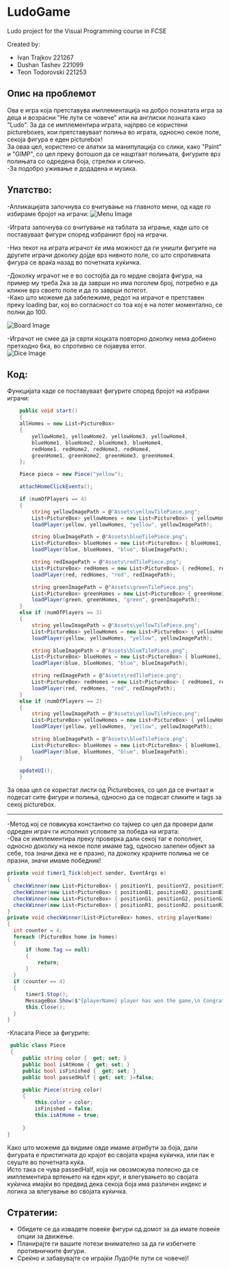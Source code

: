 # LudoGame
Ludo project for the Visual Programming course in FCSE
<p>
  Created by:
  <ul>
    <li>
       Ivan Trajkov 221267
    </li>
    <li>
    Dushan Tashev 221099
    </li>
    <li>
      Teon Todorovski 221253
    </li>
  </ul>
  </p>

<h2>Опис на проблемот</h2>  
<!-- <p style="font-size: 20px">
  asdasdasdasd
</p> -->
<p>
Ова е игра која претставува имплементација на добро познатата игра за деца и возрасни "Не лути се човече" или на англиски позната како "Ludo".
За да се имплементира играта, најпрво се користени pictureboxes, кои претставуваат полиња во играта, односно секое поле, секоја фигура е еден picturebox!
<br>
За оваа цел, користено се алатки за манипулација со слики, како "Paint" и "GIMP", со цел преку фотошоп да се нацртаат полињата, фигурите врз полињата со одредена боја, стрелки и слично.
  <br>
-За подобро уживање е додадена и музика.

</p>
<h2>Упатство:</h2>
<p>
 -Апликацијата започнува со вчитување на главното мени, од каде го избираме бројот на играчи:
  <img src="images/menu_image.png" alt="Menu Image">
</p>
<p>
  -Играта започнува со вчитување на таблата за играње, каде што се поставуваат фигури според избраниот број на играчи.
  <p>
  -Низ текот на играта играчот ќе има можност да ги уништи фигуите на другите играчи доколку дојде врз нивното поле, со што спротивната фигура се враќа назад во почетната куќичка.
  </p>
  <p>
  -Доколку играчот не е во состојба да го мрдне својата фигура, на пример му треба 2ка за да заврши но има поголем број, потребно е да кликне врз своето поле и да го заврши потегот.
    <br>
 -Како што можеме да забележиме, редот на играчот е претставен преку loading bar, кој во согласност со тоа кој е на потег моментално, се полни до 100.
  </p>
  <p>
  <img src="images/board_image.png" alt="Board Image">
</p>
<p>
  -Играчот не смее да ја сврти коцката повторно доколку нема добиено претходно 6ка, во спротивно се појавува error.
  <br>
  <img src="images/dice_rolled.png" alt="Dice Image">
</p>
<h2>Код:</h2>
<p>
Функцијата каде се поставуваат фигурите според бројот на избрани играчи:

```csharp
    public void start()
    {
    allHomes = new List<PictureBox>
    {
        yellowHome1, yellowHome2, yellowHome3, yellowHome4,
        blueHome1, blueHome2, blueHome3, blueHome4,
        redHome1, redHome2, redHome3, redHome4,
        greenHome1, greenHome2, greenHome3, greenHome4,
    };

    Piece piece = new Piece("yellow");

    attachHomeClickEvents();

    if (numOfPlayers == 4)
    {
        string yellowImagePath = @"Assets\yellowTilePiece.png";
        List<PictureBox> yellowHomes = new List<PictureBox> { yellowHome1, yellowHome2, yellowHome3, yellowHome4 };
        loadPlayer(yellow, yellowHomes, "yellow", yellowImagePath);

        string blueImagePath = @"Assets\blueTilePiece.png";
        List<PictureBox> blueHomes = new List<PictureBox> { blueHome1, blueHome2, blueHome3, blueHome4 };
        loadPlayer(blue, blueHomes, "blue", blueImagePath);

        string redImagePath = @"Assets\redTilePiece.png";
        List<PictureBox> redHomes = new List<PictureBox> { redHome1, redHome2, redHome3, redHome4 };
        loadPlayer(red, redHomes, "red", redImagePath);

        string greenImagePath = @"Assets\greenTilePiece.png";
        List<PictureBox> greenHomes = new List<PictureBox> { greenHome1, greenHome2, greenHome3, greenHome4 };
        loadPlayer(green, greenHomes, "green", greenImagePath);
    }
    else if (numOfPlayers == 3)
    {
        string yellowImagePath = @"Assets\yellowTilePiece.png";
        List<PictureBox> yellowHomes = new List<PictureBox> { yellowHome1, yellowHome2, yellowHome3, yellowHome4 };
        loadPlayer(yellow, yellowHomes, "yellow", yellowImagePath);

        string blueImagePath = @"Assets\blueTilePiece.png";
        List<PictureBox> blueHomes = new List<PictureBox> { blueHome1, blueHome2, blueHome3, blueHome4 };
        loadPlayer(blue, blueHomes, "blue", blueImagePath);

        string redImagePath = @"Assets\redTilePiece.png";
        List<PictureBox> redHomes = new List<PictureBox> { redHome1, redHome2, redHome3, redHome4 };
        loadPlayer(red, redHomes, "red", redImagePath);
    }
    else if (numOfPlayers == 2)
    {
        string yellowImagePath = @"Assets\yellowTilePiece.png";
        List<PictureBox> yellowHomes = new List<PictureBox> { yellowHome1, yellowHome2, yellowHome3, yellowHome4 };
        loadPlayer(yellow, yellowHomes, "yellow", yellowImagePath);

        string blueImagePath = @"Assets\blueTilePiece.png";
        List<PictureBox> blueHomes = new List<PictureBox> { blueHome1, blueHome2, blueHome3, blueHome4 };
        loadPlayer(blue, blueHomes, "blue", blueImagePath);
    }

    updateUI();
    }

```
За оваа цел се користат листи од Pictureboxes, со цел да се вчитаат и подесат сите фигури и полиња, односно да се подесат сликите и tags за секој picturebox.
</p>
<hr>

<p>
  -Метод кој се повикува константно со тајмер со цел да провери дали одреден играч ги исполнил условите за победа на играта:
  <br>
  -Ова се имплементира преку проверка дали секој таг е пополнет, односно доколку на некое поле имаме tag, односно залепен објект за себе, тоа значи дека не е празно, па доколку крајните полиња не се празни, значи имаме победник!
  <br>
  
  ```csharp
  private void timer1_Tick(object sender, EventArgs e)
  {
    checkWinner(new List<PictureBox> { positionY1, positionY2, positionY3, positionY4 }, "Yellow");
    checkWinner(new List<PictureBox> { positionB1, positionB2, positionB3, positionB4 }, "Blue");
    checkWinner(new List<PictureBox> { positionG1, positionG2, positionG3, positionG4 }, "Green");
    checkWinner(new List<PictureBox> { positionR1, positionR2, positionR3, positionR4 }, "Red");
  }
private void checkWinner(List<PictureBox> homes, string playerName)
{
    int counter = 4;
    foreach (PictureBox home in homes)
    {
        if (home.Tag == null)
        {
            return;
        }
    }
    if (counter == 4)
    {
        timer1.Stop();
        MessageBox.Show($"{playerName} player has won the game,\n Congratulations!!!");
        this.Close();
    }
}
```

</p>
<p>
  -Класата Piece за фигурите:
  
```csharp
 public class Piece
 {
     public string color {  get; set; }
     public bool isAtHome {  get; set; }
     public bool isFinished {  get; set; }
     public bool passedHalf { get; set; }=false;

     public Piece(string color)
     {
         this.color = color;
         isFinished = false;
         this.isAtHome = true;
       
     }
}
```
Како што можеме да видиме овде имаме атрибути за боја, дали фигурата е пристигната до крајот во својата крајна куќичка, или пак е сеуште во почетната куќа.
<br>
Исто така се чува passedHalf, која ни овозможува полесно да се имплементира вртењето на еден круг, и влегувањето во својата куќичка имајќи во предвид дека секоја боја има различен индекс и логика за влегување во својата куќичка.
</p>
<h2>Стратегии:</h2>
<p>
  <ul>
    <li>
      Обидете се да извадете повеќе фигури од домот за да имате повеќе опции за движење.
    </li>
    <li>
      Планирајте ги вашите потези внимателно за да ги избегнете противничките фигури.
    </li>
    <li>
      Среќно и забавувајте се играјќи Лудо(Не лути се човече)!
    </li>
  </ul>
</p>
